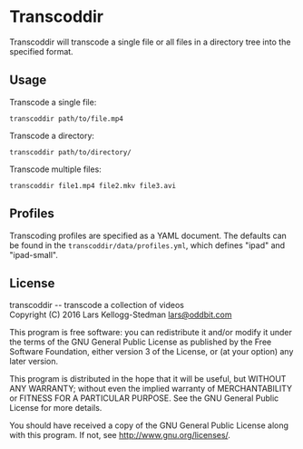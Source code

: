 # Transcoddir

Transcoddir will transcode a single file or all files in a directory
tree into the specified format.

## Usage

Transcode a single file:

    transcoddir path/to/file.mp4

Transcode a directory:

    transcoddir path/to/directory/

Transcode multiple files:

    transcoddir file1.mp4 file2.mkv file3.avi

## Profiles

Transcoding profiles are specified as a YAML document.  The defaults
can be found in the `transcoddir/data/profiles.yml`, which defines
"ipad" and "ipad-small".

## License

transcoddir -- transcode a collection of videos  
Copyright (C) 2016 Lars Kellogg-Stedman <lars@oddbit.com>

This program is free software: you can redistribute it and/or modify
it under the terms of the GNU General Public License as published by
the Free Software Foundation, either version 3 of the License, or
(at your option) any later version.

This program is distributed in the hope that it will be useful,
but WITHOUT ANY WARRANTY; without even the implied warranty of
MERCHANTABILITY or FITNESS FOR A PARTICULAR PURPOSE.  See the
GNU General Public License for more details.

You should have received a copy of the GNU General Public License
along with this program.  If not, see <http://www.gnu.org/licenses/>.

